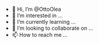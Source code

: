 - 👋 Hi, I’m @OttoOlea
- 👀 I’m interested in ...
- 🌱 I’m currently learning ...
- 💞️ I’m looking to collaborate on ...
- 📫 How to reach me ...

<!---
OttoOlea/OttoOlea is a ✨ special ✨ repository because its `README.md` (this file) appears on your GitHub profile.
You can click the Preview link to take a look at your changes.
--->
